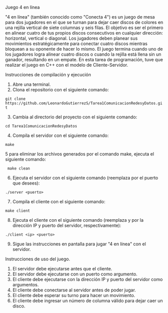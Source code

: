 Juego 4 en línea

"4 en línea" (también conocido como "Conecta 4") es un juego de mesa para dos jugadores en el que se turnan para dejar caer discos de colores en una rejilla vertical de siete columnas y seis filas. El objetivo es ser el primero en alinear cuatro de tus propios discos consecutivos en cualquier dirección: horizontal, vertical o diagonal. Los jugadores deben planear sus movimientos estratégicamente para conectar cuatro discos mientras bloquean a su oponente de hacer lo mismo. El juego termina cuando uno de los jugadores logra alinear cuatro discos o cuando la rejilla está llena sin un ganador, resultando en un empate. En esta tarea de programación, tuve que realizar el juego en C++ con el modelo de Cliente-Servidor.

Instrucciones de compilación y ejecución

1. Abre una terminal.
2. Clona el repositorio con el siguiente comando:

``` git clone https://github.com/LeonardoGutierrezS/Tarea1ComunicacionRedesyDatos.git ```

3. Cambia al directorio del proyecto con el siguiente comando:

``` cd Tarea1ComunicacionRedesyDatos ```

4. Compila el servidor con el siguiente comando:

``` make ```

5 para eliminar los archivos generados por el comando make, ejecuta el siguiente comando:

``` make clean```

6. Ejecuta el servidor con el siguiente comando (reemplaza <puerto> por el puerto que desees):

``` ./server <puerto> ```

7. Compila el cliente con el siguiente comando:

``` make client ```

8. Ejecuta el cliente con el siguiente comando (reemplaza <ip> y <puerto> por la dirección IP y puerto del servidor, respectivamente):

``` ./client <ip> <puerto> ```

9. Sigue las instrucciones en pantalla para jugar "4 en línea" con el servidor.

Instrucciones de uso del juego.

1. El servidor debe ejecutarse antes que el cliente.
2. El servidor debe ejecutarse con un puerto como argumento.
3. El cliente debe ejecutarse con la dirección IP y puerto del servidor como argumentos.
4. El cliente debe conectarse al servidor antes de poder jugar.
5. El cliente debe esperar su turno para hacer un movimiento.
6. El cliente debe ingresar un número de columna válido para dejar caer un disco.